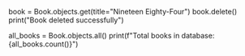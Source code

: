 book = Book.objects.get(title="Nineteen Eighty-Four")
book.delete()
print("Book deleted successfully")

all_books = Book.objects.all()
print(f"Total books in database: {all_books.count()}")
